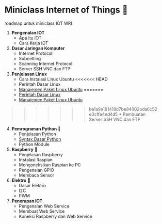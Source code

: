 # Miniclass Internet of Things :satellite:

roadmap untuk miniclass IOT WRI

1.  **Pengenalan IOT**
    * [Apa Itu IOT](materi/topik1/apa-itu-iot.md)
    * Cara Kerja IOT
2.  **Dasar Jaringan Komputer**
    * Internet Protocol
    * Subnetting
    * Scanning Internet Protocol
    * Server SSH VNC dan FTP
3.  **Penjelasan Linux**
    * Cara Instalasi Linux Ubuntu
<<<<<<< HEAD
    * Perintah Dasar Linux
    * [Manajemen Paket Linux Ubuntu](materi/topik3/paket-linux.md)
=======
    * [Perintah Dasar Linux](materi/topik3/perintah-dasar.md)
    * [Manajemen Paket Linux Ubuntu](materi/topik3/paket-linux.md) 
>>>>>>> ba1a9e191418d7be84002bda6c52e3c1fa4ed4d5
    * Pembuatan Server SSH VNC dan FTP
4.  **Pemrograman Python** :snake:
    * [Penjelasan Python](materi/topik4/intro-python.md)
    * [Syntax Dasar Python](materi/topik4/syntax-python.md)
    * Python Module
5.  **Raspberry** :strawberry:
    * Penjelasan Raspberry
    * Instalasi Raspian
    * Mengoneksikan Raspian ke PC
    * Pengenalan GPIO
    * Membaca Sensor
6.  **Elektro** :electric_plug:
    * Dasar Elektro
    * I2C
    * PWM
7.  **Penerapan IOT**
    * Pengenalan Web Service
    * Membuat Web Service
    * Koneksi Raspberry dan Web Service
